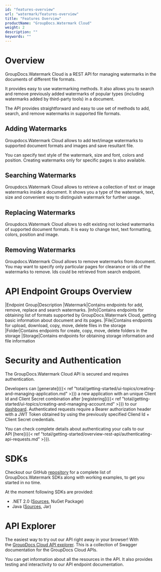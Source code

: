 ```yaml
---
id: "features-overview"
url: "watermark/features-overview"
title: "Features Overview"
productName: "GroupDocs.Watermark Cloud"
weight: 2
description: ""
keywords: ""
---
```


# Overview #

GroupDocs.Watermark Cloud is a REST API for managing watermarks in the documents of different file formats.

It provides easy to use watermarking methods. It also allows you to search and remove previously added watermarks of popular types (including watermarks added by third-party tools) in a document.

The API provides straightforward and easy to use set of methods to add, search, and remove watermarks in supported file formats.

## Adding Watermarks ##

Groupdocs.Watermark Cloud allows to add text/image watermarks to supported document formats and images and save resultant file.

You can specify text style of the watermark, size and font, colors and position. Creating watermarks only for specific pages is also available.

## Searching Watermarks ##

Groupdocs.Watermark Cloud allows to retrieve a collection of text or image watermarks inside a document. It shows you a type of the watermark, text, size and convenient way to distinguish watermark for further usage.

## Replacing Watermarks ##

Groupdocs.Watermark Cloud allows to edit existing not locked watermarks of supported document formats. It is easy to change text, text formatting, colors, position and image.

## Removing Watermarks ##

Groupdocs.Watermark Cloud allows to remove watermarks from document. You may want to specify only particular pages for clearance or ids of the watermarks to remove. Ids could be retrieved from search endpoint.

# API Endpoint Groups Overview #


|Endpoint Group|Description
|Watermark|Contains endpoints for add, remove, replace and search watermarks.
|Info|Contains endpoints for obtaining list of formats supported by GroupDocs.Watermark Cloud, getting basic information about document and its pages.
|File|Contains endpoints for upload, download, copy, move, delete files in the storage
|Folder|Contains endpoints for create, copy, move, delete folders in the storage
|Storage|Contains endpoints for obtaining storage information and file information

# Security and Authentication #

The GroupDocs.Watermark Cloud API is secured and requires authentication. 

Developers can [generate]({{< ref "total/getting-started/ui-topics/creating-and-managing-application.md" >}}) a new application with an unique Client Id and Client Secret combination after [registering]({{< ref "total/getting-started/ui-topics/creating-and-managing-account.md" >}}) to our [dashboard](https://dashboard.groupdocs.cloud). Authenticated requests require a Bearer authorization header with a JWT Token obtained by using the previously specified Cliend Id + Client Secret credentials.

You can check complete details about authenticating your calls to our API [here]({{< ref "total/getting-started/overview-rest-api/authenticating-api-requests.md" >}}).

# SDKs #

Checkout our GitHub [repository](https://github.com/groupdocs-watermark-cloud) for a complete list of GroupDocs.Watermark SDKs along with working examples, to get you started in no time. 

At the moment following SDKs are provided: 

* .NET 2.0 ([Sources](https://github.com/groupdocs-watermark-cloud/groupdocs-watermark-cloud-dotnet), NuGet Package)
* Java ([Sources](https://github.com/groupdocs-watermark-cloud/groupdocs-watermark-cloud-java), Jar)

# API Explorer #

The easiest way to try out our API right away in your browser! With the [GroupDocs Cloud API explorer](https://apireference.groupdocs.cloud/watermark/). This is a collection of Swagger documentation for the GroupDocs Cloud APIs. 

You can get information about all the resources in the API. It also provides testing and interactivity to our API endpoint documentation.

 
